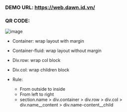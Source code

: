 ### DEMO URL: https://web.dawn.id.vn/

### QR CODE:
![image](https://github.com/DawnBreaker207/Ecommerce-Web-Page/assets/126256917/96a71e7f-7dfe-4207-b993-7b553b49ec84)


- Container: wrap layout with margin
- Container-fluid: wrap layout without margin
- Div.row: wrap col block
- Div.col: wrap children block

- Rule:
  - From outside to inside
  - From left to right
  - section.name > div.container > div.row > div.col > div.name__content > div.name-content__child
